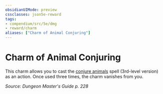 ```yaml
---
obsidianUIMode: preview
cssclasses: json5e-reward
tags:
- compendium/src/5e/dmg
- reward/charm
aliases: ["Charm of Animal Conjuring"]
---
```

# Charm of Animal Conjuring

This charm allows you to cast the [conjure animals](/Systems/5e/spells/conjure-animals.md) spell (3rd-level version) as an action. Once used three times, the charm vanishes from you.

*Source: Dungeon Master's Guide p. 228*